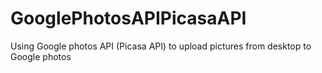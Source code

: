 # GooglePhotosAPIPicasaAPI
Using Google photos API (Picasa API) to upload pictures from desktop to Google photos
